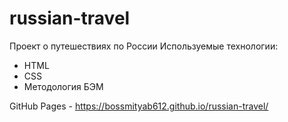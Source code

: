 # russian-travel
Проект о путешествиях по России
Используемые технологии:
-  HTML
-  CSS
-  Методология БЭМ

GitHub Pages - https://bossmityab612.github.io/russian-travel/
